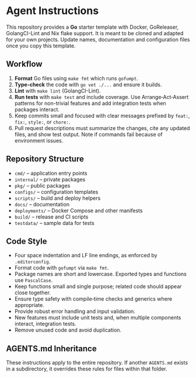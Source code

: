 # Agent Instructions

This repository provides a **Go** starter template with Docker, GoReleaser, GolangCI-Lint and Nix flake support. It is meant to be cloned and adapted for your own projects. Update names, documentation and configuration files once you copy this template.

## Workflow

1. **Format** Go files using `make fmt` which runs `gofumpt`.
2. **Type-check** the code with `go vet ./...` and ensure it builds.
3. **Lint** with `make lint` (GolangCI-Lint).
4. **Run tests** with `make test` and include coverage. Use Arrange‑Act‑Assert patterns for non-trivial features and add integration tests when packages interact.
5. Keep commits small and focused with clear messages prefixed by `feat:`, `fix:`, `style:`, or `chore:`.
6. Pull request descriptions must summarize the changes, cite any updated files, and show test output. Note if commands fail because of environment issues.

## Repository Structure

- `cmd/` – application entry points
- `internal/` – private packages
- `pkg/` – public packages
- `configs/` – configuration templates
- `scripts/` – build and deploy helpers
- `docs/` – documentation
- `deployments/` – Docker Compose and other manifests
- `build/` – release and CI scripts
- `testdata/` – sample data for tests

## Code Style

- Four space indentation and LF line endings, as enforced by `.editorconfig`.
- Format code with `gofumpt` via `make fmt`.
- Package names are short and lowercase. Exported types and functions use `PascalCase`.
- Keep functions small and single purpose; related code should appear close together.
- Ensure type safety with compile‑time checks and generics where appropriate.
- Provide robust error handling and input validation.
- New features must include unit tests and, when multiple components interact, integration tests.
- Remove unused code and avoid duplication.

## AGENTS.md Inheritance

These instructions apply to the entire repository. If another `AGENTS.md` exists in a subdirectory, it overrides these rules for files within that folder.
